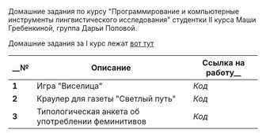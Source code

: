 Домашние задания по курсу "Программирование и компьютерные инструменты лингвистического исследования" студентки II курса Маши Гребенкиной, группа Дарьи Поповой.

Домашние задания за I курс лежат [вот тут](https://github.com/mgrbnkn/python)


__№	|Описание|Ссылка на работу__
---|---|---
__1__ |Игра "Виселица"|*Код*
__2__	|Краулер для газеты "Светлый путь"|*Код*
__3__	|Типологическая анкета об употреблении феминитивов|*Код*
